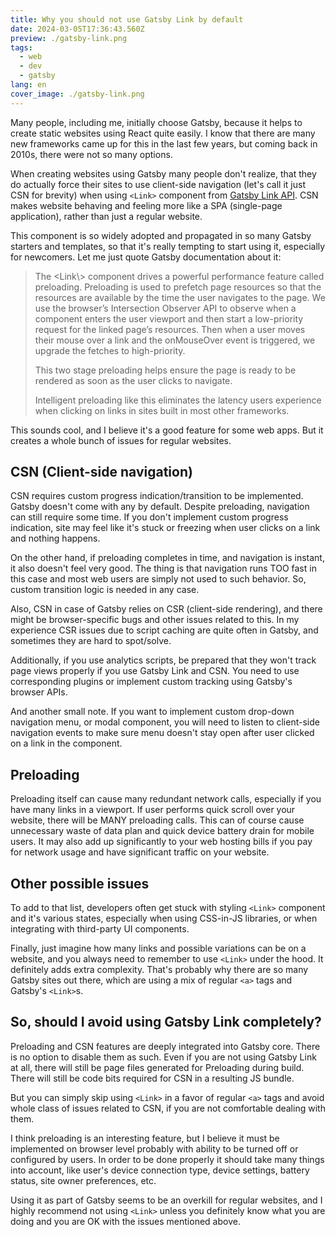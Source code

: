 ```yaml
---
title: Why you should not use Gatsby Link by default
date: 2024-03-05T17:36:43.560Z
preview: ./gatsby-link.png
tags:
  - web
  - dev
  - gatsby
lang: en
cover_image: ./gatsby-link.png
---
```


Many people, including me, initially choose Gatsby, because it helps to create static websites using React quite easily. I know that there are many new frameworks came up for this in the last few years, but coming back in 2010s, there were not so many options.

When creating websites using Gatsby many people don't realize, that they do actually force their sites to use client-side navigation (let's call it just <abbr>CSN</abbr> for brevity) when using `<Link>` component from [Gatsby Link API](https://www.gatsbyjs.com/docs/reference/built-in-components/gatsby-link/). CSN makes website behaving and feeling more like a <abbr>SPA<abbr> (single-page application), rather than just a regular website.

This component is so widely adopted and propagated in so many Gatsby starters and templates, so that it's really tempting to start using it, especially for newcomers. Let me just quote Gatsby documentation about it:

<blockquote>
The &lt;Link\&gt; component drives a powerful performance feature called preloading. Preloading is used to prefetch page resources so that the resources are available by the time the user navigates to the page. We use the browser’s Intersection Observer API to observe when a <Link> component enters the user viewport and then start a low-priority request for the linked page’s resources. Then when a user moves their mouse over a link and the onMouseOver event is triggered, we upgrade the fetches to high-priority.

This two stage preloading helps ensure the page is ready to be rendered as soon as the user clicks to navigate.

Intelligent preloading like this eliminates the latency users experience when clicking on links in sites built in most other frameworks.

</blockquote>

This sounds cool, and I believe it's a good feature for some web apps. But it creates a whole bunch of issues for regular websites.

## CSN (Client-side navigation)

CSN requires custom progress indication/transition to be implemented. Gatsby doesn't come with any by default. Despite preloading, navigation can still require some time. If you don't implement custom progress indication, site may feel like it's stuck or freezing when user clicks on a link and nothing happens.

On the other hand, if preloading completes in time, and navigation is instant, it also doesn't feel very good. The thing is that navigation runs TOO fast in this case and most web users are simply not used to such behavior. So, custom transition logic is needed in any case.

Also, CSN in case of Gatsby relies on <abbr>CSR<abbr> (client-side rendering), and there might be browser-specific bugs and other issues related to this. In my experience CSR issues due to script caching are quite often in Gatsby, and sometimes they are hard to spot/solve.

Additionally, if you use analytics scripts, be prepared that they won't track page views properly if you use Gatsby Link and CSN. You need to use corresponding plugins or implement custom tracking using Gatsby's browser APIs.

And another small note. If you want to implement custom drop-down navigation menu, or modal component, you will need to listen to client-side navigation events to make sure menu doesn't stay open after user clicked on a link in the component.

## Preloading

Preloading itself can cause many redundant network calls, especially if you have many links in a viewport. If user performs quick scroll over your website, there will be MANY preloading calls. This can of course cause unnecessary waste of data plan and quick device battery drain for mobile users. It may also add up significantly to your web hosting bills if you pay for network usage and have significant traffic on your website.

## Other possible issues

To add to that list, developers often get stuck with styling `<Link>` component and it's various states, especially when using CSS-in-JS libraries, or when integrating with third-party UI components.

Finally, just imagine how many links and possible variations can be on a website, and you always need to remember to use `<Link>` under the hood. It definitely adds extra complexity. That's probably why there are so many Gatsby sites out there, which are using a mix of regular `<a>` tags and Gatsby's `<Link>`s.

## So, should I avoid using Gatsby Link completely?

Preloading and CSN features are deeply integrated into Gatsby core. There is no option to disable them as such. Even if you are not using Gatsby Link at all, there will still be page files generated for Preloading during build. There will still be code bits required for CSN in a resulting JS bundle.

But you can simply skip using `<Link>` in a favor of regular `<a>` tags and avoid whole class of issues related to CSN, if you are not comfortable dealing with them.

I think preloading is an interesting feature, but I believe it must be implemented on browser level probably with ability to be turned off or configured by users. In order to be done properly it should take many things into account, like user's device connection type, device settings, battery status, site owner preferences, etc.

Using it as part of Gatsby seems to be an overkill for regular websites, and I highly recommend not using `<Link>` unless you definitely know what you are doing and you are OK with the issues mentioned above.
